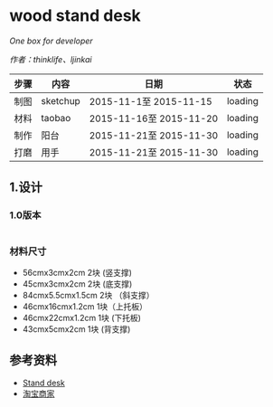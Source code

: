 # wood stand desk
_One box for developer_

_作者：thinklife、ljinkai_


| 步骤 | 内容 | 日期 | 状态 |
| ----- | ----- | ------ | ------ |
| 制图 | sketchup | 2015-11-1至 2015-11-15 | loading |
| 材料 | taobao | 2015-11-16至 2015-11-20 | loading |
| 制作 | 阳台 | 2015-11-21至 2015-11-30 | loading |
| 打磨 | 用手 | 2015-11-21至 2015-11-30 | loading |

## 1.设计

### 1.0版本
![]()

### 材料尺寸

* 56cmx3cmx2cm  2块  (竖支撑)
* 45cmx3cmx2cm  2块  (底支撑)
* 84cmx5.5cmx1.5cm  2块 （斜支撑）
* 46cmx16cmx1.2cm  1块（上托板）
* 46cmx22cmx1.2cm  1块 (下托板)
* 43cmx5cmx2cm  1块 (背支撑)



## 参考资料

* [Stand desk](http://www.thereadydesk.com/home.html)
* [淘宝商家](https://item.taobao.com/item.htm?spm=a1z09.2.0.0.xxC2gy&id=23090728170&_u=260u9kq9e43)


